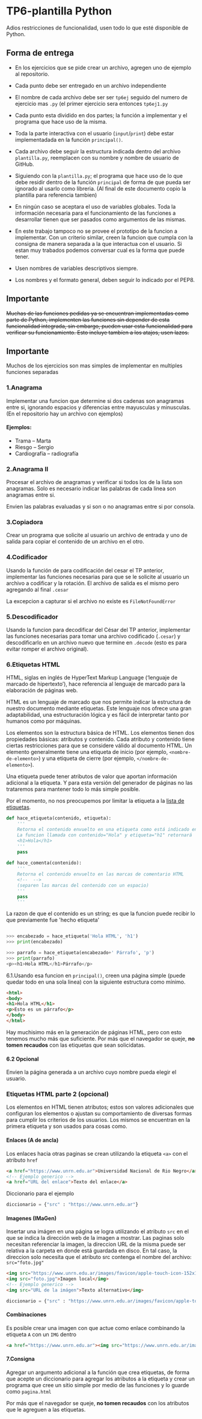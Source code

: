 # TP6-plantilla Python

Adios restricciones de funcionalidad, usen todo lo que esté disponible de Python.

## Forma de entrega
* En los ejercicios que se pide crear un archivo, agregen uno de ejemplo al repositorio.

* Cada punto debe ser entregado en un archivo independiente

* El nombre de cada archivo debe ser ser `tp6ej` seguido del numero de ejercicio mas `.py` (el primer ejercicio sera entonces `tp6ej1.py`

* Cada punto esta dividido en dos partes; la función a implementar y el programa que hace uso de la misma.

* Toda la parte interactiva con el usuario (`input`/`print`) debe estar implementadada en la función `principal()`.

* Cada archivo debe seguir la estructura indicada dentro del archivo `plantilla.py`, reemplacen con su nombre y nombre de usuario de GitHub. 

* Siguiendo con la `plantilla.py`; el programa que hace uso de lo que  debe residir dentro de la función `principal` de forma de que pueda ser ignorado al usarlo como libreria. (Al final de este documento copio la plantilla para referencia tambien)

* En ningún caso se aceptara el uso de variables globales. Toda la información necesaria para el funcionamiento de las funciones a desarrollar tienen que ser pasados como argumentos de las mismas.

* En este trabajo tampoco no se provee el prototipo de la funcion a implementar. Con un criterio similar, creen la funcion que cumpla con la consigna de manera separada a la que interactua con el usuario. Si estan muy trabados podemos conversar cual es la forma que puede tener.

* Usen nombres de variables descriptivos siempre.

* Los nombres y el formato general, deben seguir lo indicado por el PEP8.

## Importante
~~Muchas de las funciones pedidas ya se encuentran implementadas como parte de Python, implementen las funciones sin depender de esta funcionalidad integrada, sin embargo, pueden usar esta funcionalidad para verificar su funcionamiento. Esto incluye tambíen a los atajos, usen lazos.~~

## Importante

Muchos de los ejercicios son mas simples de implementar en multiples funciones separadas

### 1.Anagrama

Implementar una funcion que determine si dos cadenas son anagramas entre si, ignorando espacios y diferencias entre mayusculas y minusculas. (En el repositorio hay un archivo con ejemplos)

#### Ejemplos:
 * Trama – Marta
 * Riesgo – Sergio
 * Cardiografía – radiografía

### 2.Anagrama II

Procesar el archivo de anagramas y verificar si todos los de la lista son anagramas. Solo es necesario indicar las palabras de cada linea son anagramas entre si. 

Envien las palabras evaluadas y si son o no anagramas entre si por consola.

### 3.Copiadora

Crear un programa que solicite al usuario un archivo de entrada y uno de salida para copiar el contenido de un archivo en el otro.

### 4.Codificador

Usando la función de para codificación del cesar el TP anterior, implementar las funciones necesarias para
que se le solicite al usuario un archivo a codificar y la rotación. El archivo de salida es el mismo pero agregando al final `.cesar`

La excepcion a capturar si el archivo no existe es `FileNotFoundError`


### 5.Descodificador

Usando la funcion para decodificar del César del TP anterior, implementar las funciones necesarias para tomar una archivo codificado (`.cesar`) y descodificarlo en un archivo nuevo que termine en `.decode` (esto es para evitar romper el archivo original).

### 6.Etiquetas HTML

HTML, siglas en inglés de HyperText Markup Language (‘lenguaje de marcado de hipertexto’), hace referencia al lenguaje de marcado para la elaboración de páginas web.

HTML es un lenguaje de marcado que nos permite indicar la estructura de nuestro documento mediante etiquetas. Este lenguaje nos ofrece una gran adaptabilidad, una estructuración lógica y es fácil de interpre­tar tanto por humanos como por máquinas. 

Los elementos son la estructura básica de HTML. Los elementos tienen dos propiedades básicas: atributos y contenido. Cada atributo y contenido tiene ciertas restricciones para que se considere válido al documento HTML. Un elemento generalmente tiene una etiqueta de inicio (por ejemplo, `<nombre-de-elemento>`) y una etiqueta de cierre (por ejemplo, `</nombre-de-elemento>`). 

Una etiqueta puede tener atributos de valor que aportan información adicional a la etiqueta. Y para esta versión del generador de páginas no las trataremos para mantener todo lo más simple posible.

Por el momento, no nos preocupemos por limitar la etiqueta a la [lista de etiquetas](https://www.mclibre.org/consultar/htmlcss/html/html-etiquetas.html).

```python
def hace_etiqueta(contenido, etiqueta):
    '''
    Retorna el contenido envuelto en una etiqueta como está indicado en el segundo argumento.
    La funcion llamada con contenido="Hola" y etiqueta="h1" retornará
    <h1>Hola</h1>
    '''
    pass
    
def hace_comenta(contenido):
    '''
    Retorna el contenido envuelto en las marcas de comentario HTML
    <!--  -->
    (separen las marcas del contenido con un espacio)
    '''
    pass
	'''
```
La razon de que el contenido es un string; es que la funcion puede recibir lo que previamente fue 'hecho etiqueta'

```python

>>> encabezado = hace_etiqueta('Hola HTML', 'h1')
>>> print(encabezado)

>>> parrafo = hace_etiqueta(encabezado+' Párrafo', 'p')
>>> print(parrafo)
<p><h1>Hola HTML</h1>Párrafo</p>
```

6.1.Usando esa funcion en `principal()`, creen una página simple (puede quedar todo en una sola linea) con la siguiente estructura como mínimo.

```html
<html>
<body>
<h1>Hola HTML</h1>
<p>Esto es un párrafo</p>
</body>
</html>
```

Hay muchisimo más en la generación de páginas HTML, pero con esto tenemos mucho más que suficiente.
Por más que el navegador se queje, **no tomen recaudos** con las etiquetas que sean solicidatas.

#### 6.2 Opcional
Envien la página generada a un archivo cuyo nombre pueda elegir el usuario.

### Etiquetas HTML parte 2 (opcional)

Los elementos en HTML tienen atributos; estos son valores adicionales que configuran los elementos o ajustan su comportamiento de diversas formas para cumplir los criterios de los usuarios. Los mismos se encuentran en la primera etiqueta y son usados para cosas como.

#### Enlaces (A de ancla)
Los enlaces hacia otras paginas se crean utilizando la etiqueta `<a>` con el atributo `href`

```html
<a href="https://www.unrn.edu.ar">Universidad Nacional de Rio Negro</a>
<!-- Ejemplo generico -->
<a href="URL del enlace">Texto del enlace</a>
```
Diccionario para el ejemplo
```python
diccionario = {"src" : "https://www.unrn.edu.ar"}
```
#### Imagenes (IMaGen)

Insertar una imágen en una página se logra utilizando el atributo `src` en el que se indica la dirección web de la imagen a mostrar.
Las paginas solo necesitan referenciar la imagen, la direccion URL de la misma puede ser relativa a la carpeta en donde está guardada en disco. En tal caso, la direccion solo necesita que el atributo src contenga el nombre del archivo: `src="foto.jpg"`
```html
<img src="https://www.unrn.edu.ar/images/favicon/apple-touch-icon-152x152.png">Logo UNRN en internet</img>
<img src="foto.jpg">Imagen local</img>
<!-- Ejemplo generico -->
<img src="URL de la imágen">Texto alternativo</img>
```
```python
diccionario = {"src" : "https://www.unrn.edu.ar/images/favicon/apple-touch-icon-152x152.png"}
```

#### Combinaciones

Es posible crear una imagen con que actue como enlace combinando la etiqueta `A` con un `IMG` dentro

```html
<a href="https://www.unrn.edu.ar"><img src="https://www.unrn.edu.ar/images/favicon/apple-touch-icon-152x152.png">Logo UNRN en internet</img></a>
```

#### 7.Consigna

Agregar un argumento adicional a la función que crea etiquetas, de forma que acepte un diccionario para agregar los atributos a la etiqueta y crear un programa que cree un sitio simple por medio de las funciones y lo guarde como `pagina.html`

Por más que el navegador se queje, **no tomen recaudos** con los atributos que le agreguen a las etiquetas.
